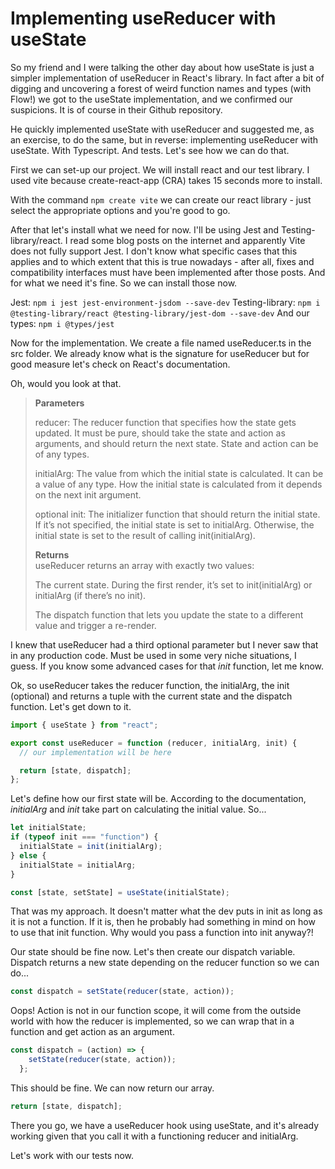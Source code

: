 # Implementing useReducer with useState

So my friend and I were talking the other day about how useState is just a simpler implementation of useReducer in React's library. In fact after a bit of digging and uncovering a forest of weird function names and types (with Flow!) we got to the useState implementation, and we confirmed our suspicions. It is of course in their Github repository.

He quickly implemented useState with useReducer and suggested me, as an exercise, to do the same, but in reverse: implementing useReducer with useState. With Typescript. And tests. Let's see how we can do that.

First we can set-up our project. We will install react and our test library. I used vite because create-react-app (CRA) takes 15 seconds more to install.

With the command `npm create vite` we can create our react library - just select the appropriate options and you're good to go.

After that let's install what we need for now. I'll be using Jest and Testing-library/react. I read some blog posts on the internet and apparently Vite does not fully support Jest. I don't know what specific cases that this applies and to which extent that this is true nowadays - after all, fixes and compatibility interfaces must have been implemented after those posts. And for what we need it's fine. So we can install those now.

Jest: `npm i jest jest-environment-jsdom --save-dev`
Testing-library: `npm i @testing-library/react @testing-library/jest-dom --save-dev`
And our types: `npm i @types/jest`

Now for the implementation. We create a file named useReducer.ts in the src folder. We already know what is the signature for useReducer but for good measure let's check on React's documentation.

Oh, would you look at that.

<blockquote>
<b>Parameters</b>

reducer: The reducer function that specifies how the state gets updated. It must be pure, should take the state and action as arguments, and should return the next state. State and action can be of any types.  

initialArg: The value from which the initial state is calculated. It can be a value of any type. How the initial state is calculated from it depends on the next init argument.  

optional init: The initializer function that should return the initial state. If it’s not specified, the initial state is set to initialArg. Otherwise, the initial state is set to the result of calling init(initialArg).

<b>Returns</b>  
useReducer returns an array with exactly two values:

The current state. During the first render, it’s set to init(initialArg) or initialArg (if there’s no init).

The dispatch function that lets you update the state to a different value and trigger a re-render.
</blockquote>

I knew that useReducer had a third optional parameter but I never saw that in any production code. Must be used in some very niche situations, I guess. If you know some advanced cases for that *init* function, let me know.

Ok, so useReducer takes the reducer function, the initialArg, the init (optional) and returns a tuple with the current state and the dispatch function. Let's get down to it.

```js
import { useState } from "react";

export const useReducer = function (reducer, initialArg, init) {
  // our implementation will be here

  return [state, dispatch];
};
```

Let's define how our first state will be. According to the documentation, *initialArg* and *init* take part on calculating the initial value. So...

```js
let initialState;
if (typeof init === "function") {
  initialState = init(initialArg);
} else {
  initialState = initialArg;
}

const [state, setState] = useState(initialState);
```

That was my approach. It doesn't matter what the dev puts in init as long as it is not a function. If it is, then he probably had something in mind on how to use that init function. Why would you pass a function into init anyway?!

Our state should be fine now. Let's then create our dispatch variable. Dispatch returns a new state depending on the reducer function so we can do...

```js
const dispatch = setState(reducer(state, action));
```

Oops! Action is not in our function scope, it will come from the outside world with how the reducer is implemented, so we can wrap that in a function and get action as an argument.

```js
const dispatch = (action) => {
    setState(reducer(state, action));
  };
```

This should be fine. We can now return our array.

```js
return [state, dispatch];
```

There you go, we have a useReducer hook using useState, and it's already working given that you call it with a functioning reducer and initialArg.

Let's work with our tests now.
